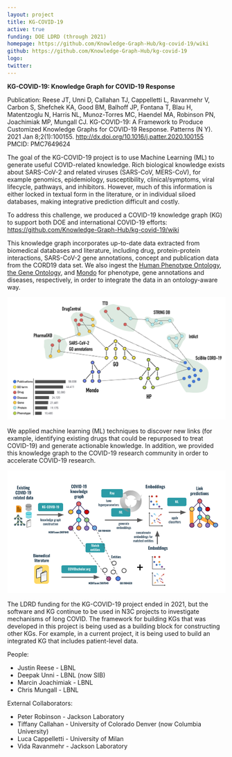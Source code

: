 ```yaml
---
layout: project
title: KG-COVID-19
active: true
funding: DOE LDRD (through 2021)
homepage: https://github.com/Knowledge-Graph-Hub/kg-covid-19/wiki
github: https://github.com/Knowledge-Graph-Hub/kg-covid-19
logo: 
twitter: 
---
```


**KG-COVID-19: Knowledge Graph for COVID-19 Response**

Publication:
Reese JT, Unni D, Callahan TJ, Cappelletti L, Ravanmehr V, Carbon S, Shefchek KA, Good BM, Balhoff JP, Fontana T, Blau H, Matentzoglu N, Harris NL, Munoz-Torres MC, Haendel MA, Robinson PN, Joachimiak MP, Mungall CJ.
KG-COVID-19: A Framework to Produce Customized Knowledge Graphs for COVID-19 Response. Patterns (N Y). 2021 Jan 8;2(1):100155. http://dx.doi.org/10.1016/j.patter.2020.100155 PMCID: PMC7649624

The goal of the KG-COVID-19 project is to use Machine Learning (ML) to generate useful
COVID-related knowledge. Rich biological knowledge exists about SARS-CoV-2 and related 
viruses (SARS-CoV, MERS-CoV), for example genomics, epidemiology, susceptibility, 
clinical/symptoms, viral lifecycle, pathways, and inhibitors. However, much of this 
information is either locked in textual form in the literature, or in individual 
siloed databases, making integrative prediction difficult and costly. 

To address this challenge, we produced a COVID-19 knowledge graph
(KG) to support both DOE and international COVID-19 efforts:
https://github.com/Knowledge-Graph-Hub/kg-covid-19/wiki

This knowledge graph incorporates up-to-date data extracted from biomedical databases 
and literature, including drug, protein-protein interactions, SARS-CoV-2 gene 
annotations, concept and publication data from the CORD19 data set. We also ingest
the [Human Phenotype Ontology](https://hpo.jax.org/), [the Gene Ontology](http://geneontology.org/),
 and [Mondo](https://mondo.monarchinitiative.org/) for phenotype, gene 
annotations and diseases, respectively, in order to integrate the data in an
ontology-aware way. 

![img](kg-covid-19-contents.png)

We applied machine learning (ML) techniques to discover new links 
(for example, identifying existing drugs that could be repurposed to treat COVID-19)
and generate actionable knowledge. In addition, we provided this knowledge graph
to the COVID-19 research community in order to accelerate COVID-19 research.

![img](kg-covid-pipeline.png)

The LDRD funding for the KG-COVID-19 project ended in 2021, but the software and KG continue to be used in N3C projects to investigate mechanisms of long COVID.
The framework for building KGs that was developed in this project is being used as a building block for constructing other KGs.
For example, in a current project, it is being used to build an integrated KG that includes patient-level data.

People:

- Justin Reese - LBNL
- Deepak Unni - LBNL (now SIB)
- Marcin Joachimiak - LBNL
- Chris Mungall - LBNL 

External Collaborators: 

- Peter Robinson - Jackson Laboratory
- Tiffany Callahan - University of Colorado Denver (now Columbia University)
- Luca Cappelletti - University of Milan
- Vida Ravanmehr - Jackson Laboratory
